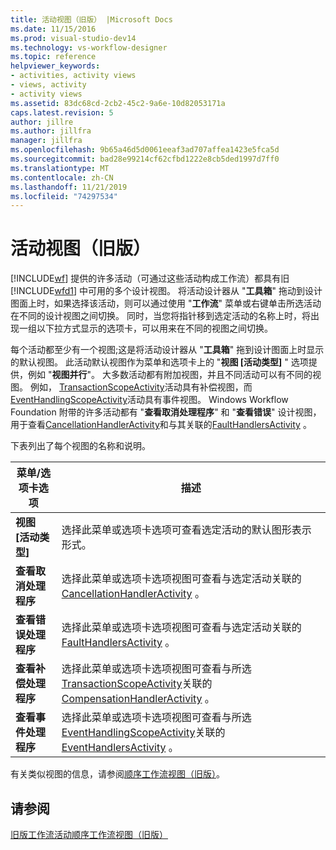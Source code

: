 ```yaml
---
title: 活动视图（旧版） |Microsoft Docs
ms.date: 11/15/2016
ms.prod: visual-studio-dev14
ms.technology: vs-workflow-designer
ms.topic: reference
helpviewer_keywords:
- activities, activity views
- views, activity
- activity views
ms.assetid: 83dc68cd-2cb2-45c2-9a6e-10d82053171a
caps.latest.revision: 5
author: jillre
ms.author: jillfra
manager: jillfra
ms.openlocfilehash: 9b65a46d5d0061eeaf3ad707affea1423e5fca5d
ms.sourcegitcommit: bad28e99214cf62cfbd1222e8cb5ded1997d7ff0
ms.translationtype: MT
ms.contentlocale: zh-CN
ms.lasthandoff: 11/21/2019
ms.locfileid: "74297534"
---
```

# <a name="activity-views-legacy"></a>活动视图（旧版）
[!INCLUDE[wf](../includes/wf-md.md)] 提供的许多活动（可通过这些活动构成工作流）都具有旧 [!INCLUDE[wfd1](../includes/wfd1-md.md)] 中可用的多个设计视图。 将活动设计器从 "**工具箱**" 拖动到设计图面上时，如果选择该活动，则可以通过使用 "**工作流**" 菜单或右键单击所选活动在不同的设计视图之间切换。 同时，当您将指针移到选定活动的名称上时，将出现一组以下拉方式显示的选项卡，可以用来在不同的视图之间切换。

 每个活动都至少有一个视图;这是将活动设计器从 "**工具箱**" 拖到设计图面上时显示的默认视图。 此活动默认视图作为菜单和选项卡上的 "**视图 [活动类型]** " 选项提供，例如 "**视图并行**"。 大多数活动都有附加视图，并且不同活动可以有不同的视图。 例如， [TransactionScopeActivity](https://go.microsoft.com/fwlink?LinkID=65093)活动具有补偿视图，而[EventHandlingScopeActivity](https://go.microsoft.com/fwlink?LinkID=65030)活动具有事件视图。 Windows Workflow Foundation 附带的许多活动都有 "**查看取消处理程序**" 和 "**查看错误**" 设计视图，用于查看[CancellationHandlerActivity](https://go.microsoft.com/fwlink?LinkID=65050)和与其关联的[FaultHandlersActivity](https://go.microsoft.com/fwlink?LinkID=65055) 。

 下表列出了每个视图的名称和说明。

|菜单/选项卡选项|描述|
|----------------------|-----------------|
|**视图 [活动类型]**|选择此菜单或选项卡选项可查看选定活动的默认图形表示形式。|
|**查看取消处理程序**|选择此菜单或选项卡选项视图可查看与选定活动关联的[CancellationHandlerActivity](https://go.microsoft.com/fwlink?LinkID=65050) 。|
|**查看错误处理程序**|选择此菜单或选项卡选项视图可查看与选定活动关联的[FaultHandlersActivity](https://go.microsoft.com/fwlink?LinkID=65055) 。|
|**查看补偿处理程序**|选择此菜单或选项卡选项视图可查看与所选[TransactionScopeActivity](https://go.microsoft.com/fwlink?LinkID=65093)关联的[CompensationHandlerActivity](https://go.microsoft.com/fwlink?LinkID=65053) 。|
|**查看事件处理程序**|选择此菜单或选项卡选项视图可查看与所选[EventHandlingScopeActivity](https://go.microsoft.com/fwlink?LinkID=65030)关联的[EventHandlersActivity](https://go.microsoft.com/fwlink?LinkID=65018) 。|

 有关类似视图的信息，请参阅[顺序工作流视图（旧版）](../workflow-designer/sequential-workflow-views-legacy.md)。

## <a name="see-also"></a>请参阅
 [旧版工作流活动](../workflow-designer/legacy-workflow-activities.md)[顺序工作流视图（旧版）](../workflow-designer/sequential-workflow-views-legacy.md)